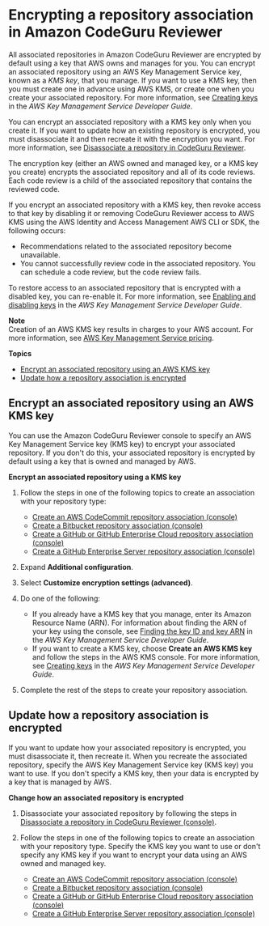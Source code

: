 # Encrypting a repository association in Amazon CodeGuru Reviewer<a name="encrypt-repository-association"></a>

All associated repositories in Amazon CodeGuru Reviewer are encrypted by default using a key that AWS owns and manages for you\. You can encrypt an associated repository using an AWS Key Management Service key, known as a *KMS key*, that you manage\. If you want to use a KMS key, then you must create one in advance using AWS KMS, or create one when you create your associated repository\. For more information, see [Creating keys](https://docs.aws.amazon.com/kms/latest/developerguide/create-keys.html) in the *AWS Key Management Service Developer Guide*\.

You can encrypt an associated repository with a KMS key only when you create it\. If you want to update how an existing repository is encrypted, you must disassociate it and then recreate it with the encryption you want\. For more information, see [Disassociate a repository in CodeGuru Reviewer](disassociate-repository-association.md)\. 

The encryption key \(either an AWS owned and managed key, or a KMS key you create\) encrypts the associated repository and all of its code reviews\. Each code review is a child of the associated repository that contains the reviewed code\.

If you encrypt an associated repository with a KMS key, then revoke access to that key by disabling it or removing CodeGuru Reviewer access to AWS KMS using the AWS Identity and Access Management AWS CLI or SDK, the following occurs:
+ Recommendations related to the associated repository become unavailable\.
+ You cannot successfully review code in the associated repository\. You can schedule a code review, but the code review fails\.

To restore access to an associated repository that is encrypted with a disabled key, you can re\-enable it\. For more information, see [Enabling and disabling keys](https://docs.aws.amazon.com/kms/latest/developerguide/enabling-keys.html) in the *AWS Key Management Service Developer Guide*\.

**Note**  
Creation of an AWS KMS key results in charges to your AWS account\. For more information, see [AWS Key Management Service pricing](http://aws.amazon.com/kms/pricing)\.

**Topics**
+ [Encrypt an associated repository using an AWS KMS key](#encrypt-repository-association-how-to-use-cmk)
+ [Update how a repository association is encrypted](#encrypt-repository-association-how-to-change-cmk)

## Encrypt an associated repository using an AWS KMS key<a name="encrypt-repository-association-how-to-use-cmk"></a>

You can use the Amazon CodeGuru Reviewer console to specify an AWS Key Management Service key \(KMS key\) to encrypt your associated repository\. If you don't do this, your associated repository is encrypted by default using a key that is owned and managed by AWS\.

**Encrypt an associated repository using a KMS key**

1. Follow the steps in one of the following topics to create an association with your repository type: 
   +  [Create an AWS CodeCommit repository association \(console\)](https://docs.aws.amazon.com/codeguru/latest/reviewer-ug/create-codecommit-association.html#create-codecommit-association-console) 
   +  [Create a Bitbucket repository association \(console\)](https://docs.aws.amazon.com/codeguru/latest/reviewer-ug/create-bitbucket-association.html#create-bitbucket-association-console) 
   +  [Create a GitHub or GitHub Enterprise Cloud repository association \(console\)](https://docs.aws.amazon.com/codeguru/latest/reviewer-ug/create-github-association.html) 
   +  [Create a GitHub Enterprise Server repository association \(console\)](https://docs.aws.amazon.com/codeguru/latest/reviewer-ug/create-github-enterprise-association.html#create-github-enterprise-association-console) 

1. Expand **Additional configuration**\.

1. Select **Customize encryption settings \(advanced\)**\.

1. Do one of the following: 
   + If you already have a KMS key that you manage, enter its Amazon Resource Name \(ARN\)\. For information about finding the ARN of your key using the console, see [Finding the key ID and key ARN](https://docs.aws.amazon.com/kms/latest/developerguide/find-cmk-id-arn.html) in the *AWS Key Management Service Developer Guide*\.
   + If you want to create a KMS key, choose **Create an AWS KMS key** and follow the steps in the AWS KMS console\. For more information, see [Creating keys](https://docs.aws.amazon.com/kms/latest/developerguide/create-keys.html) in the *AWS Key Management Service Developer Guide*\.

1. Complete the rest of the steps to create your repository association\.

## Update how a repository association is encrypted<a name="encrypt-repository-association-how-to-change-cmk"></a>

If you want to update how your associated repository is encrypted, you must disassociate it, then recreate it\. When you recreate the associated repository, specify the AWS Key Management Service key \(KMS key\) you want to use\. If you don't specify a KMS key, then your data is encrypted by a key that is managed by AWS\.

**Change how an associated repository is encrypted**

1. Disassociate your associated repository by following the steps in [Disassociate a repository in CodeGuru Reviewer \(console\)](disassociate-repository-association.md#disassociate-repository-association-console)\.

1. Follow the steps in one of the following topics to create an association with your repository type\. Specify the KMS key you want to use or don't specify any KMS key if you want to encrypt your data using an AWS owned and managed key\. 
   +  [Create an AWS CodeCommit repository association \(console\)](https://docs.aws.amazon.com/codeguru/latest/reviewer-ug/create-codecommit-association.html#create-codecommit-association-console) 
   +  [Create a Bitbucket repository association \(console\)](https://docs.aws.amazon.com/codeguru/latest/reviewer-ug/create-bitbucket-association.html#create-bitbucket-association-console) 
   +  [Create a GitHub or GitHub Enterprise Cloud repository association \(console\)](https://docs.aws.amazon.com/codeguru/latest/reviewer-ug/create-github-association.html) 
   +  [Create a GitHub Enterprise Server repository association \(console\)](https://docs.aws.amazon.com/codeguru/latest/reviewer-ug/create-github-enterprise-association.html#create-github-enterprise-association-console) 